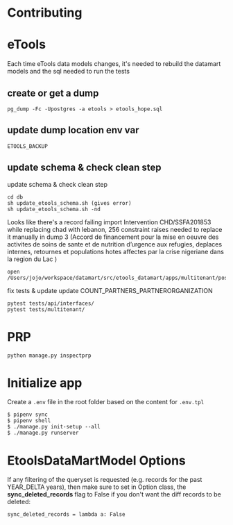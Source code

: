 Contributing
============

eTools
======

Each time eTools data models changes, it's needed to rebuild the datamart models and the sql
needed to run the tests

create or get a dump
--------------------

    pg_dump -Fc -Upostgres -a etools > etools_hope.sql

update dump location env var
----------------------------
    ETOOLS_BACKUP

update schema & check clean step
--------------------------------

update schema & check clean step

    cd db
    sh update_etools_schema.sh (gives error)
    sh update_etools_schema.sh -nd

Looks like there's a record failing import Intervention CHD/SSFA201853
while replacing chad with lebanon, 256 constraint raises
needed to replace it manually in dump 3
(Accord de financement pour la mise en oeuvre des activites de soins de sante et de nutrition d’urgence aux refugies, deplaces internes, retournes et populations hotes affectes par la crise nigeriane dans la region du Lac )

    open /Users/jojo/workspace/datamart/src/etools_datamart/apps/multitenant/postgresql/tenant3.sql
    
fix tests & update update COUNT_PARTNERS_PARTNERORGANIZATION
    
    pytest tests/api/interfaces/
    pytest tests/multitenant/


PRP
===    
    python manage.py inspectprp

Initialize app
==============

   Create a `.env` file in the root folder based on the content for `.env.tpl`

    $ pipenv sync
    $ pipenv shell
    $ ./manage.py init-setup --all
    $ ./manage.py runserver


EtoolsDataMartModel Options
==============

    
If any filtering of the queryset is requested (e.g. records for the past YEAR_DELTA years), 
then make sure to set in Option class, the **sync_deleted_records** flag to False if you don't want the diff records to be deleted: 

    sync_deleted_records = lambda a: False